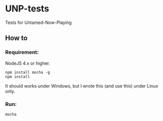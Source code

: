 # UNP-tests
Tests for Untamed-Now-Playing

How to
--------------------------------------

### Requirement:
NodeJS 4.x or higher.

    npm install mocha -g
    npm install

It should works under Windows, but I wrote this (and use this) under Linux only.

### Run:

    mocha
